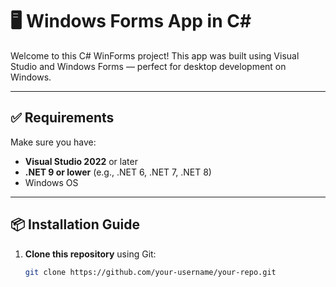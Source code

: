 # 🖥️ Windows Forms App in C#

Welcome to this C# WinForms project! This app was built using Visual Studio and Windows Forms — perfect for desktop development on Windows.

---

## ✅ Requirements

Make sure you have:

- **Visual Studio 2022** or later
- **.NET 9 or lower** (e.g., .NET 6, .NET 7, .NET 8)
- Windows OS

---

## 📦 Installation Guide

1. **Clone this repository** using Git:

   ```bash
   git clone https://github.com/your-username/your-repo.git
